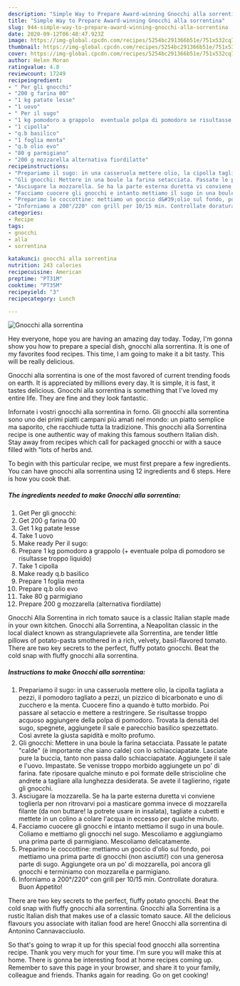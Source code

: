 ```yaml
---
description: "Simple Way to Prepare Award-winning Gnocchi alla sorrentina"
title: "Simple Way to Prepare Award-winning Gnocchi alla sorrentina"
slug: 944-simple-way-to-prepare-award-winning-gnocchi-alla-sorrentina
date: 2020-09-12T06:48:47.923Z
image: https://img-global.cpcdn.com/recipes/5254bc291366b51e/751x532cq70/gnocchi-alla-sorrentina-recipe-main-photo.jpg
thumbnail: https://img-global.cpcdn.com/recipes/5254bc291366b51e/751x532cq70/gnocchi-alla-sorrentina-recipe-main-photo.jpg
cover: https://img-global.cpcdn.com/recipes/5254bc291366b51e/751x532cq70/gnocchi-alla-sorrentina-recipe-main-photo.jpg
author: Helen Moran
ratingvalue: 4.8
reviewcount: 17249
recipeingredient:
- " Per gli gnocchi"
- "200 g farina 00"
- "1 kg patate lesse"
- "1 uovo"
- " Per il sugo"
- "1 kg pomodoro a grappolo  eventuale polpa di pomodoro se risultasse troppo liquido"
- "1 cipolla"
- "q.b basilico"
- "1 foglia menta"
- "q.b olio evo"
- "80 g parmigiano"
- "200 g mozzarella alternativa fiordilatte"
recipeinstructions:
- "Prepariamo il sugo: in una casseruola mettere olio, la cipolla tagliata a pezzi, il pomodoro tagliato a pezzi, un pizzico di bicarbonato e uno di zucchero e la menta. Cuocere fino a quando è tutto morbido. Poi passare al setaccio e mettere a restringere. Se risultasse troppo acquoso aggiungere della polpa di pomodoro. Trovata la densità del sugo, spegnete, aggiungete il sale e parecchio basilico spezzettato. Così avrete la giusta sapidità e molto profumo."
- "Gli gnocchi: Mettere in una boule la farina setacciata. Passate le patate &#34;calde&#34; (è importante che siano calde) con lo schiacciapatate. Lasciate pure la buccia, tanto non passa dallo schiacciapatate. Aggiungete il sale e l&#39;uovo. Impastate. Se venisse troppo morbido aggiungete un po&#39; di farina. fate riposare qualche minuto e poi formate delle striscioline che andrete a tagliare alla lunghezza desiderata. Se avete il taglierino, rigate gli gnocchi."
- "Asciugare la mozzarella. Se ha la parte esterna duretta vi conviene toglierla per non ritrovarvi poi a masticare gomma invece di mozzarella filante (da non buttare! la potrete usare in insalata), tagliate a cubetti e mettete in un colino a colare l&#39;acqua in eccesso per qualche minuto."
- "Facciamo cuocere gli gnocchi e intanto mettiamo il sugo in una boule. Coliamo e mettiamo gli gnocchi nel sugo. Mescoliamo e aggiungiamo una prima parte di parmigiano. Mescoliamo delicatamente."
- "Preparimo le coccottine: mettiamo un goccio d&#39;olio sul fondo, poi mettiamo una prima parte di gnocchi (non asciutti!) con una generosa parte di sugo. Aggiungete ora un po&#39; di mozzarella, poi ancora gli gnocchi e terminiamo con mozzarella e parmigiano."
- "Inforniamo a 200°/220° con grill per 10/15 min. Controllate doratura. Buon Appetito!"
categories:
- Recipe
tags:
- gnocchi
- alla
- sorrentina

katakunci: gnocchi alla sorrentina 
nutrition: 243 calories
recipecuisine: American
preptime: "PT31M"
cooktime: "PT35M"
recipeyield: "3"
recipecategory: Lunch

---
```



![Gnocchi alla sorrentina](https://img-global.cpcdn.com/recipes/5254bc291366b51e/751x532cq70/gnocchi-alla-sorrentina-recipe-main-photo.jpg)

Hey everyone, hope you are having an amazing day today. Today, I'm gonna show you how to prepare a special dish, gnocchi alla sorrentina. It is one of my favorites food recipes. This time, I am going to make it a bit tasty. This will be really delicious.

Gnocchi alla sorrentina is one of the most favored of current trending foods on earth. It is appreciated by millions every day. It is simple, it is fast, it tastes delicious. Gnocchi alla sorrentina is something that I've loved my entire life. They are fine and they look fantastic.

Infornate i vostri gnocchi alla sorrentina in forno. Gli gnocchi alla sorrentina sono uno dei primi piatti campani più amati nel mondo: un piatto semplice ma saporito, che racchiude tutta la tradizione. This gnocchi alla Sorrentina recipe is one authentic way of making this famous southern Italian dish. Stay away from recipes which call for packaged gnocchi or with a sauce filled with &#34;lots of herbs and.


To begin with this particular recipe, we must first prepare a few ingredients. You can have gnocchi alla sorrentina using 12 ingredients and 6 steps. Here is how you cook that.

<!--inarticleads1-->

##### The ingredients needed to make Gnocchi alla sorrentina:

1. Get  Per gli gnocchi:
1. Get 200 g farina 00
1. Get 1 kg patate lesse
1. Take 1 uovo
1. Make ready  Per il sugo:
1. Prepare 1 kg pomodoro a grappolo (+ eventuale polpa di pomodoro se risultasse troppo liquido)
1. Take 1 cipolla
1. Make ready q.b basilico
1. Prepare 1 foglia menta
1. Prepare q.b olio evo
1. Take 80 g parmigiano
1. Prepare 200 g mozzarella (alternativa fiordilatte)


Gnocchi Alla Sorrentina in rich tomato sauce is a classic Italian staple made in your own kitchen. Gnocchi alla Sorrentina, a Neapolitan classic in the local dialect known as strangulaprievete alla Sorrentina, are tender little pillows of potato-pasta smothered in a rich, velvety, basil-flavored tomato. There are two key secrets to the perfect, fluffy potato gnocchi. Beat the cold snap with fluffy gnocchi alla sorrentina. 

<!--inarticleads2-->

##### Instructions to make Gnocchi alla sorrentina:

1. Prepariamo il sugo: in una casseruola mettere olio, la cipolla tagliata a pezzi, il pomodoro tagliato a pezzi, un pizzico di bicarbonato e uno di zucchero e la menta. Cuocere fino a quando è tutto morbido. Poi passare al setaccio e mettere a restringere. Se risultasse troppo acquoso aggiungere della polpa di pomodoro. Trovata la densità del sugo, spegnete, aggiungete il sale e parecchio basilico spezzettato. Così avrete la giusta sapidità e molto profumo.
1. Gli gnocchi: Mettere in una boule la farina setacciata. Passate le patate &#34;calde&#34; (è importante che siano calde) con lo schiacciapatate. Lasciate pure la buccia, tanto non passa dallo schiacciapatate. Aggiungete il sale e l&#39;uovo. Impastate. Se venisse troppo morbido aggiungete un po&#39; di farina. fate riposare qualche minuto e poi formate delle striscioline che andrete a tagliare alla lunghezza desiderata. Se avete il taglierino, rigate gli gnocchi.
1. Asciugare la mozzarella. Se ha la parte esterna duretta vi conviene toglierla per non ritrovarvi poi a masticare gomma invece di mozzarella filante (da non buttare! la potrete usare in insalata), tagliate a cubetti e mettete in un colino a colare l&#39;acqua in eccesso per qualche minuto.
1. Facciamo cuocere gli gnocchi e intanto mettiamo il sugo in una boule. Coliamo e mettiamo gli gnocchi nel sugo. Mescoliamo e aggiungiamo una prima parte di parmigiano. Mescoliamo delicatamente.
1. Preparimo le coccottine: mettiamo un goccio d&#39;olio sul fondo, poi mettiamo una prima parte di gnocchi (non asciutti!) con una generosa parte di sugo. Aggiungete ora un po&#39; di mozzarella, poi ancora gli gnocchi e terminiamo con mozzarella e parmigiano.
1. Inforniamo a 200°/220° con grill per 10/15 min. Controllate doratura. Buon Appetito!


There are two key secrets to the perfect, fluffy potato gnocchi. Beat the cold snap with fluffy gnocchi alla sorrentina. Gnocchi alla Sorrentina is a rustic Italian dish that makes use of a classic tomato sauce. All the delicious flavours you associate with italian food are here! Gnocchi alla sorrentina di Antonino Cannavacciuolo. 

So that's going to wrap it up for this special food gnocchi alla sorrentina recipe. Thank you very much for your time. I'm sure you will make this at home. There is gonna be interesting food at home recipes coming up. Remember to save this page in your browser, and share it to your family, colleague and friends. Thanks again for reading. Go on get cooking!
